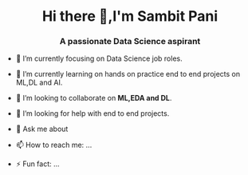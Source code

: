 <h1 align='center'>Hi there 👋,I'm Sambit Pani </h1>
<h3 align="center">A passionate Data Science aspirant </h3>

- 🔭 I’m currently focusing on Data Science job roles.

- 🌱 I’m currently learning on hands on practice end to end projects on ML,DL and AI.

- 👯 I’m looking to collaborate on **ML,EDA and DL**.

- 🤔 I’m looking for help with end to end projects.

- 💬 Ask me about 

- 📫 How to reach me: ...

- ⚡ Fun fact: ...
<!--
**sambitpani-ds/sambitpani-ds** is a ✨ _special_ ✨ repository because its `README.md` (this file) appears on your GitHub profile.

Here are some ideas to get you started:

- 🔭 I’m currently working on ...
- 🌱 I’m currently learning ...
- 👯 I’m looking to collaborate on ...
- 🤔 I’m looking for help with ...
- 💬 Ask me about ...
- 📫 How to reach me: ...
- 😄 Pronouns: ...
- ⚡ Fun fact: ...
-->
